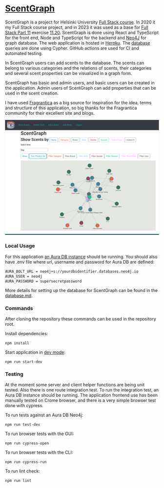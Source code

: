 # [ScentGraph](https://scent-graph.herokuapp.com/)

ScentGraph is a project for Helsinki University [Full Stack course](https://fullstackopen.com/en/). In 2020 it my Full Stack course project, and in 2023 it was used as a base for [Full Stack Part 11](https://fullstackopen.com/en/part11) exercise [11.20](https://fullstackopen.com/en/part11/expanding_further#exercises-11-19-11-21). ScentGraph is done using React and TypeScript for the front end, Node and TypeScript for the backend and [Neo4J](https://neo4j.com/) for graph database. The web application is hosted in [Heroku](https://scent-graph.herokuapp.com/). The [database](https://github.com/apndx/ScentGraph/blob/master/documentation/database.md) queries are done using Cypher. GitHub actions are used for CI and automated testing.

In ScentGraph users can add scents to the database. The scents can belong to various categories and the relations of scents, their categories and several scent properties can be visualized in a graph form.

ScentGraph has basic and admin users, and basic users can be created in the application. Admin users of ScentGraph can add properties that can be used in the scent creation.

I have used [Fragrantica](https://www.fragrantica.com/) as a big source for inspiration for the idea, terms and structure of this application, so big thanks for the Fragrantica community for their excellent site and blogs.

<img src="https://github.com/apndx/ScentGraph/blob/master/documentation/scent-graph-show-scents.png" width="800">

### Local Usage

For this application [an Aura DB instance](https://neo4j.com/cloud/platform/aura-graph-database/) should be running. You should also have .env file where url, username and password for Aura DB are defined:
```
AURA_BOLT_URL = neo4j+s://yourdbidentifier.databases.neo4j.io
AURA_USER = neo4j
AURA_PASSWORD = supersecretpassword
```
More details for setting up the database for ScentGraph can be found in the [database.md](https://github.com/apndx/ScentGraph/blob/master/documentation/database.md).

### Commands

After cloning the repository these commands can be used in the repository root.

Install dependencies:

```
npm install
```

Start application in [dev mode](http://localhost:3001/):

```
npm run start-dev
```

### Testing

At the moment some server and client helper functions are being unit tested. Also there is one route integration test. To run the integration test, an Aura DB instance should be running. The application frontend use has been manually tested on Crome browser, and there is a very simple browser test done with cypress.

To run tests against an Aura DB Neo4j:

```
npm run test-dev
```

To run browser tests with the GUI:

```
npm run cypress-open
```

To run browser tests with the CLI:

```
npm run cypress-run
```

To run lint check:

```
npm run lint
```
